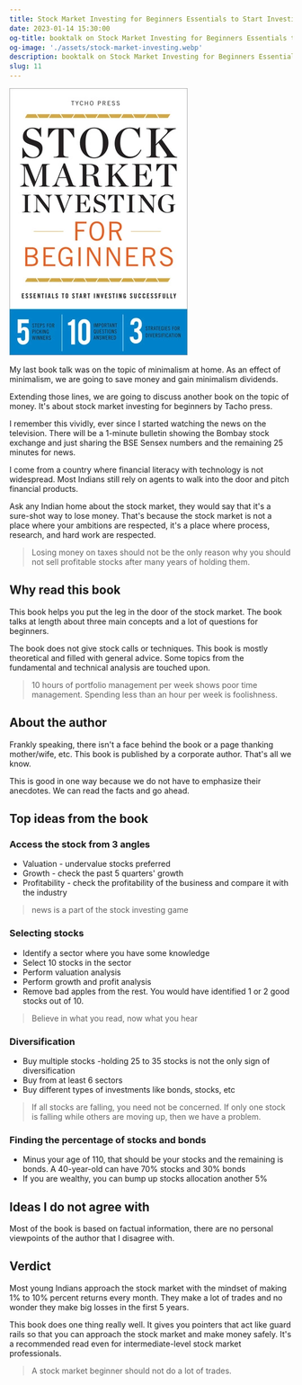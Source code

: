 ```yaml
---
title: Stock Market Investing for Beginners Essentials to Start Investing Successfully by Tycho Press
date: 2023-01-14 15:30:00
og-title: booktalk on Stock Market Investing for Beginners Essentials to Start Investing Successfully by Tycho Press
og-image: './assets/stock-market-investing.webp'
description: booktalk on Stock Market Investing for Beginners Essentials to Start Investing Successfully by Tycho Press
slug: 11
---
```


![](./assets/stock-market-investing.webp)

My last book talk was on the topic of minimalism at home. As an effect of minimalism, we are going to save money and gain minimalism dividends.

Extending those lines, we are going to discuss another book on the topic of money. It's about stock market investing for beginners by Tacho press.

I remember this vividly, ever since I started watching the news on the television. There will be a 1-minute bulletin showing the Bombay stock exchange and just sharing the BSE Sensex numbers and the remaining 25 minutes for news.

I come from a country where financial literacy with technology is not widespread. Most Indians still rely on agents to walk into the door and pitch financial products.

Ask any Indian home about the stock market, they would say that it's a sure-shot way to lose money. That's because the stock market is not a place where your ambitions are respected, it's a place where process, research, and hard work are respected. 

> Losing money on taxes should not be the only reason why you should not sell profitable stocks after many years of holding them.

## Why read this book

This book helps you put the leg in the door of the stock market. The book talks at length about three main concepts and a lot of questions for beginners.

The book does not give stock calls or techniques. This book is mostly theoretical and filled with general advice.
Some topics from the fundamental and technical analysis are touched upon.

> 10 hours of portfolio management per week shows poor time management. Spending less than an hour per week is foolishness.

## About the author

Frankly speaking, there isn't a face behind the book or a page thanking mother/wife, etc. This book is published by a corporate author. That's all we know.

This is good in one way because we do not have to emphasize their anecdotes. We can read the facts and go ahead.

## Top ideas from the book

### Access the stock from 3 angles

- Valuation - undervalue stocks preferred
- Growth - check the past 5 quarters' growth
- Profitability - check the profitability of the business and compare it with the industry

> news is a part of the stock investing game

### Selecting stocks

- Identify a sector where you have some knowledge
- Select 10 stocks in the sector
- Perform valuation analysis
- Perform growth and profit analysis
- Remove bad apples from the rest. You would have identified 1 or 2 good stocks out of 10.

> Believe in what you read, now what you hear

### Diversification

- Buy multiple stocks -holding 25 to 35 stocks is not the only sign of diversification
- Buy from at least 6 sectors
- Buy different types of investments like bonds, stocks, etc

> If all stocks are falling, you need not be concerned. If only one stock is falling while others are moving up, then we have a problem.

### Finding the percentage of stocks and bonds

- Minus your age of 110, that should be your stocks and the remaining is bonds. A 40-year-old can have 70% stocks and 30% bonds
- If you are wealthy, you can bump up stocks allocation another 5%


## Ideas I do not agree with

Most of the book is based on factual information, there are no personal viewpoints of the author that I disagree with.

## Verdict

Most young Indians approach the stock market with the mindset of making 1% to 10% percent returns every month. They make a lot of trades and no wonder they make big losses in the first 5 years.

This book does one thing really well. It gives you pointers that act like guard rails so that you can approach the stock market and make money safely. It's a recommended read even for intermediate-level stock market professionals.

> A stock market beginner should not do a lot of trades.
